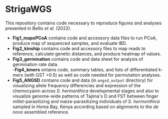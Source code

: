 # StrigaWGS
 
This repository contains code necessary to reproduce figures and analyses presented in Bellis *et al.* (2022).

- **Fig1_mapxPCoA** contains code and accessory data files to run PCoA, produce map of sequenced samples, and evaluate IBD. 
- **Fig2_kinship** contains code and accessory files to map reads to reference, calculate genetic distances, and produce heatmap of values. 
- **Fig3_germination** contains code and data sheet for analysis of germination rate data.  
-**Fig4_kmers** ontains code, summary tables, and lists of differentiated k-mers (with GST >0.5) as well as code needed for permutation analyses. 
- **Fig5_ANGSD** contains code and data (in `angsd_output` directory) for visualizing allele frequency differencies and expression of the chemocyanin across *S. hermonthica* developmental stages and also to visualize genome-wide patterns of Tajima's D and FST between finger millet-parasitizing and maize-parasitizing individuals of *S. hermonthica* sampled in Homa Bay, Kenya according based on alignments to the *de novo* assembled reference.  


